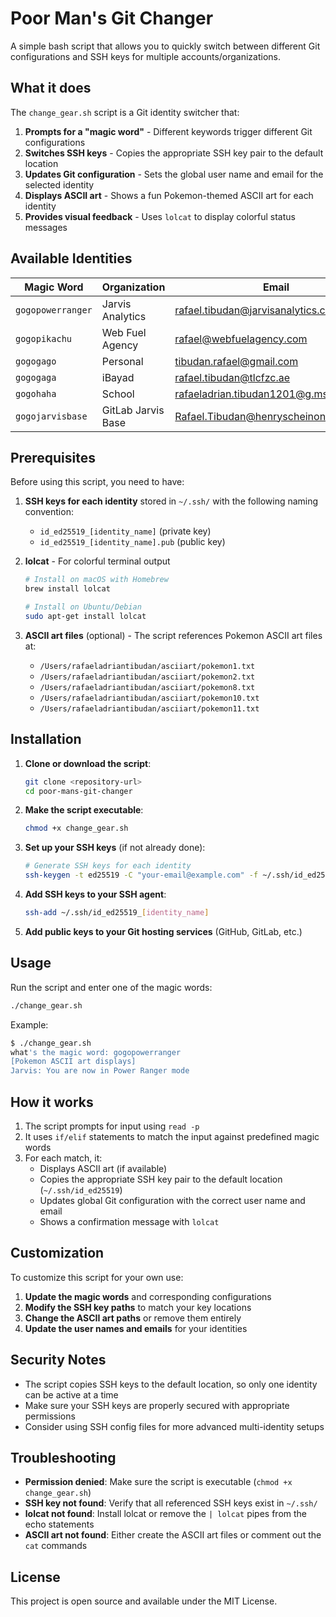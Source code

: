 # Poor Man's Git Changer

A simple bash script that allows you to quickly switch between different Git configurations and SSH keys for multiple accounts/organizations.

## What it does

The `change_gear.sh` script is a Git identity switcher that:

1. **Prompts for a "magic word"** - Different keywords trigger different Git configurations
2. **Switches SSH keys** - Copies the appropriate SSH key pair to the default location
3. **Updates Git configuration** - Sets the global user name and email for the selected identity
4. **Displays ASCII art** - Shows a fun Pokemon-themed ASCII art for each identity
5. **Provides visual feedback** - Uses `lolcat` to display colorful status messages

## Available Identities

| Magic Word | Organization | Email | Username | SSH Key |
|------------|--------------|-------|----------|---------|
| `gogopowerranger` | Jarvis Analytics | rafael.tibudan@jarvisanalytics.com | RafaelTibudan | id_ed25519_jarvis |
| `gogopikachu` | Web Fuel Agency | rafael@webfuelagency.com | RafaelWFA | id_ed25519_wfa |
| `gogogago` | Personal | tibudan.rafael@gmail.com | r123198 | id_ed25519_personal |
| `gogogaga` | iBayad | rafael.tibudan@tlcfzc.ae | rafael.tibudan | id_ed25519_ibayad |
| `gogohaha` | School | rafaeladrian.tibudan1201@g.msuiit.edu.ph | Rafael-main | id_ed25519_school |
| `gogojarvisbase` | GitLab Jarvis Base | Rafael.Tibudan@henryscheinone.com | Rafael.Tibudan | id_ed25519_jarvis_base |

## Prerequisites

Before using this script, you need to have:

1. **SSH keys for each identity** stored in `~/.ssh/` with the following naming convention:
   - `id_ed25519_[identity_name]` (private key)
   - `id_ed25519_[identity_name].pub` (public key)

2. **lolcat** - For colorful terminal output
   ```bash
   # Install on macOS with Homebrew
   brew install lolcat
   
   # Install on Ubuntu/Debian
   sudo apt-get install lolcat
   ```

3. **ASCII art files** (optional) - The script references Pokemon ASCII art files at:
   - `/Users/rafaeladriantibudan/asciiart/pokemon1.txt`
   - `/Users/rafaeladriantibudan/asciiart/pokemon2.txt`
   - `/Users/rafaeladriantibudan/asciiart/pokemon8.txt`
   - `/Users/rafaeladriantibudan/asciiart/pokemon10.txt`
   - `/Users/rafaeladriantibudan/asciiart/pokemon11.txt`

## Installation

1. **Clone or download the script**:
   ```bash
   git clone <repository-url>
   cd poor-mans-git-changer
   ```

2. **Make the script executable**:
   ```bash
   chmod +x change_gear.sh
   ```

3. **Set up your SSH keys** (if not already done):
   ```bash
   # Generate SSH keys for each identity
   ssh-keygen -t ed25519 -C "your-email@example.com" -f ~/.ssh/id_ed25519_[identity_name]
   ```

4. **Add SSH keys to your SSH agent**:
   ```bash
   ssh-add ~/.ssh/id_ed25519_[identity_name]
   ```

5. **Add public keys to your Git hosting services** (GitHub, GitLab, etc.)

## Usage

Run the script and enter one of the magic words:

```bash
./change_gear.sh
```

Example:
```bash
$ ./change_gear.sh
what's the magic word: gogopowerranger
[Pokemon ASCII art displays]
Jarvis: You are now in Power Ranger mode
```

## How it works

1. The script prompts for input using `read -p`
2. It uses `if/elif` statements to match the input against predefined magic words
3. For each match, it:
   - Displays ASCII art (if available)
   - Copies the appropriate SSH key pair to the default location (`~/.ssh/id_ed25519`)
   - Updates global Git configuration with the correct user name and email
   - Shows a confirmation message with `lolcat`

## Customization

To customize this script for your own use:

1. **Update the magic words** and corresponding configurations
2. **Modify the SSH key paths** to match your key locations
3. **Change the ASCII art paths** or remove them entirely
4. **Update the user names and emails** for your identities

## Security Notes

- The script copies SSH keys to the default location, so only one identity can be active at a time
- Make sure your SSH keys are properly secured with appropriate permissions
- Consider using SSH config files for more advanced multi-identity setups

## Troubleshooting

- **Permission denied**: Make sure the script is executable (`chmod +x change_gear.sh`)
- **SSH key not found**: Verify that all referenced SSH keys exist in `~/.ssh/`
- **lolcat not found**: Install lolcat or remove the `| lolcat` pipes from the echo statements
- **ASCII art not found**: Either create the ASCII art files or comment out the `cat` commands

## License

This project is open source and available under the MIT License.
